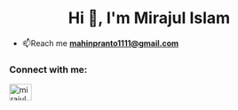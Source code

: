 <h1 align="center">Hi 👋, I'm Mirajul Islam</h1>

- 📫Reach me **mahinpranto1111@gmail.com**

<h3 align="left">Connect with me:</h3>
<p align="left">
<a href="https://www.linkedin.com/in/mirajul-islam-6b001b208/" target="blank"><img align="center" src="https://raw.githubusercontent.com/rahuldkjain/github-profile-readme-generator/master/src/images/icons/Social/linked-in-alt.svg" alt="mirajul islam" height="30" width="40" /></a>
</p>
